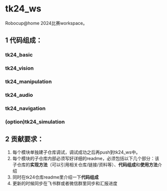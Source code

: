 # tk24_ws
Robocup@home 2024比赛workspace。

## 1 代码组成：
### tk24_basic

### tk24_vision

### tk24_manipulation

### tk24_audio

### tk24_navigation

### (option)tk24_simulation

## 2 贡献要求：
1. 每个模块单独建子仓库调试，调试成功之后再push到tk24_ws中。
2. 每个模块的子仓库内部必须写好详细的readme，必须包括以下几个部分：该子仓库的**实现方法**（可以引用相关仓库/链接/资料等）、**代码组成**和**使用方法**介绍
3. 同时在tk24仓库readme里介绍一下**代码组成**
4. 更新的时候同步在飞书群或者微信群里同步和汇报进度
